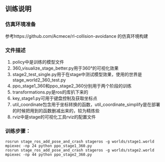 ## 训练说明
### 仿真环境准备
参考https://github.com/Acmece/rl-collision-avoidance 的仿真环境构建  

### 文件描述
1. policy中是训练的模型文件  
2. 360_visualize_stage_better.py用于360°的可视化效果  
3. stage2_test_single.py用于在stage中测试模型效果，使用的世界是stage_world2_360_test.py  
4. ppo_stage1_360和ppo_stage2_360分别用于两个阶段的训练
5. transformations.py是ros的库扒下来的  
6. key_stage1.py可用于键盘控制及获取坐标点   
7. util_coordinate包含用于坐标转换的函数，util_coordinate_simplify是在部署的时候把用到的函数删减出来的，较为精炼些
8. rviz中是stage的可视化工具rviz的配置文件

### 训练步骤：  
  `rosrun stage_ros_add_pose_and_crash stageros -g worlds/stage1.world`   
  `mpiexec -np 24 python ppo_stage1_360.py`  
  `rosrun stage_ros_add_pose_and_crash stageros -g worlds/stage2.world`  
  `mpiexec -np 44 python ppo_stage2_360.py`   